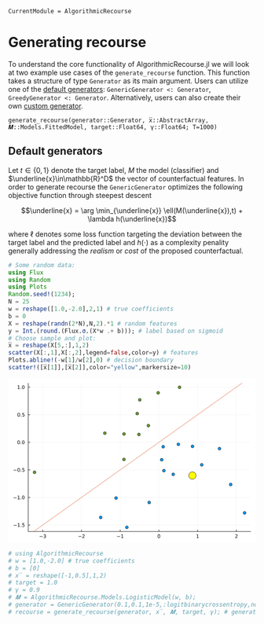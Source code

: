```@meta
CurrentModule = AlgorithmicRecourse 
```

# Generating recourse

To understand the core functionality of AlgorithmicRecourse.jl we will look at two example use cases of the `generate_recourse` function. This function takes a structure of type `Generator` as its main argument. Users can utilize one of the [default generators](#default-generators): `GenericGenerator <: Generator`, `GreedyGenerator <: Generator`. Alternatively, users can also create their own [custom generator](#custom-generators). 

```@docs
generate_recourse(generator::Generator, x̅::AbstractArray, 𝑴::Models.FittedModel, target::Float64, γ::Float64; T=1000)
```

## Default generators

Let $t\in\{0,1\}$ denote the target label, $M$ the model (classifier) and $\underline{x}\in\mathbb{R}^D$ the vector of counterfactual features. In order to generate recourse the `GenericGenerator` optimizes the following objective function through steepest descent

```math
\underline{x} = \arg \min_{\underline{x}}  \ell(M(\underline{x}),t) + \lambda h(\underline{x})
```

where $\ell$ denotes some loss function targeting the deviation between the target label and the predicted label and $h(\cdot)$ as a complexity penality generally addressing the *realism* or *cost* of the proposed counterfactual. 


```julia
# Some random data:
using Flux
using Random
using Plots
Random.seed!(1234);
N = 25
w = reshape([1.0,-2.0],2,1) # true coefficients
b = 0
X = reshape(randn(2*N),N,2).*1 # random features
y = Int.(round.(Flux.σ.(X*w .+ b))); # label based on sigmoid
# Choose sample and plot:
x̅ = reshape(X[5,:],1,2)
scatter(X[:,1],X[:,2],legend=false,color=y) # features
Plots.abline!(-w[1]/w[2],0) # decision boundary
scatter!([x̅[1]],[x̅[2]],color="yellow",markersize=10)
```


<?xml version="1.0" encoding="utf-8"?>
<svg xmlns="http://www.w3.org/2000/svg" xmlns:xlink="http://www.w3.org/1999/xlink" width="600" height="400" viewBox="0 0 2400 1600">
<defs>
  <clipPath id="clip110">
    <rect x="0" y="0" width="2400" height="1600"/>
  </clipPath>
</defs>
<path clip-path="url(#clip110)" d="
M0 1600 L2400 1600 L2400 0 L0 0  Z
  " fill="#ffffff" fill-rule="evenodd" fill-opacity="1"/>
<defs>
  <clipPath id="clip111">
    <rect x="480" y="0" width="1681" height="1600"/>
  </clipPath>
</defs>
<path clip-path="url(#clip110)" d="
M193.936 1486.45 L2352.76 1486.45 L2352.76 47.2441 L193.936 47.2441  Z
  " fill="#ffffff" fill-rule="evenodd" fill-opacity="1"/>
<defs>
  <clipPath id="clip112">
    <rect x="193" y="47" width="2160" height="1440"/>
  </clipPath>
</defs>
<polyline clip-path="url(#clip112)" style="stroke:#000000; stroke-linecap:butt; stroke-linejoin:round; stroke-width:2; stroke-opacity:0.1; fill:none" points="
  334.408,1486.45 334.408,47.2441 
  "/>
<polyline clip-path="url(#clip112)" style="stroke:#000000; stroke-linecap:butt; stroke-linejoin:round; stroke-width:2; stroke-opacity:0.1; fill:none" points="
  709.944,1486.45 709.944,47.2441 
  "/>
<polyline clip-path="url(#clip112)" style="stroke:#000000; stroke-linecap:butt; stroke-linejoin:round; stroke-width:2; stroke-opacity:0.1; fill:none" points="
  1085.48,1486.45 1085.48,47.2441 
  "/>
<polyline clip-path="url(#clip112)" style="stroke:#000000; stroke-linecap:butt; stroke-linejoin:round; stroke-width:2; stroke-opacity:0.1; fill:none" points="
  1461.02,1486.45 1461.02,47.2441 
  "/>
<polyline clip-path="url(#clip112)" style="stroke:#000000; stroke-linecap:butt; stroke-linejoin:round; stroke-width:2; stroke-opacity:0.1; fill:none" points="
  1836.55,1486.45 1836.55,47.2441 
  "/>
<polyline clip-path="url(#clip112)" style="stroke:#000000; stroke-linecap:butt; stroke-linejoin:round; stroke-width:2; stroke-opacity:0.1; fill:none" points="
  2212.09,1486.45 2212.09,47.2441 
  "/>
<polyline clip-path="url(#clip110)" style="stroke:#000000; stroke-linecap:butt; stroke-linejoin:round; stroke-width:4; stroke-opacity:1; fill:none" points="
  193.936,1486.45 2352.76,1486.45 
  "/>
<polyline clip-path="url(#clip110)" style="stroke:#000000; stroke-linecap:butt; stroke-linejoin:round; stroke-width:4; stroke-opacity:1; fill:none" points="
  334.408,1486.45 334.408,1467.55 
  "/>
<polyline clip-path="url(#clip110)" style="stroke:#000000; stroke-linecap:butt; stroke-linejoin:round; stroke-width:4; stroke-opacity:1; fill:none" points="
  709.944,1486.45 709.944,1467.55 
  "/>
<polyline clip-path="url(#clip110)" style="stroke:#000000; stroke-linecap:butt; stroke-linejoin:round; stroke-width:4; stroke-opacity:1; fill:none" points="
  1085.48,1486.45 1085.48,1467.55 
  "/>
<polyline clip-path="url(#clip110)" style="stroke:#000000; stroke-linecap:butt; stroke-linejoin:round; stroke-width:4; stroke-opacity:1; fill:none" points="
  1461.02,1486.45 1461.02,1467.55 
  "/>
<polyline clip-path="url(#clip110)" style="stroke:#000000; stroke-linecap:butt; stroke-linejoin:round; stroke-width:4; stroke-opacity:1; fill:none" points="
  1836.55,1486.45 1836.55,1467.55 
  "/>
<polyline clip-path="url(#clip110)" style="stroke:#000000; stroke-linecap:butt; stroke-linejoin:round; stroke-width:4; stroke-opacity:1; fill:none" points="
  2212.09,1486.45 2212.09,1467.55 
  "/>
<path clip-path="url(#clip110)" d="M303.876 1532.02 L333.551 1532.02 L333.551 1535.95 L303.876 1535.95 L303.876 1532.02 Z" fill="#000000" fill-rule="evenodd" fill-opacity="1" /><path clip-path="url(#clip110)" d="M357.811 1530.21 Q361.167 1530.93 363.042 1533.2 Q364.94 1535.47 364.94 1538.8 Q364.94 1543.92 361.422 1546.72 Q357.903 1549.52 351.422 1549.52 Q349.246 1549.52 346.931 1549.08 Q344.639 1548.66 342.186 1547.81 L342.186 1543.29 Q344.13 1544.43 346.445 1545.01 Q348.76 1545.58 351.283 1545.58 Q355.681 1545.58 357.973 1543.85 Q360.287 1542.11 360.287 1538.8 Q360.287 1535.75 358.135 1534.03 Q356.005 1532.3 352.186 1532.3 L348.158 1532.3 L348.158 1528.45 L352.371 1528.45 Q355.82 1528.45 357.649 1527.09 Q359.477 1525.7 359.477 1523.11 Q359.477 1520.45 357.579 1519.03 Q355.704 1517.6 352.186 1517.6 Q350.264 1517.6 348.065 1518.01 Q345.866 1518.43 343.227 1519.31 L343.227 1515.14 Q345.889 1514.4 348.204 1514.03 Q350.542 1513.66 352.602 1513.66 Q357.926 1513.66 361.028 1516.09 Q364.13 1518.5 364.13 1522.62 Q364.13 1525.49 362.486 1527.48 Q360.843 1529.45 357.811 1530.21 Z" fill="#000000" fill-rule="evenodd" fill-opacity="1" /><path clip-path="url(#clip110)" d="M679.887 1532.02 L709.562 1532.02 L709.562 1535.95 L679.887 1535.95 L679.887 1532.02 Z" fill="#000000" fill-rule="evenodd" fill-opacity="1" /><path clip-path="url(#clip110)" d="M723.683 1544.91 L740.002 1544.91 L740.002 1548.85 L718.058 1548.85 L718.058 1544.91 Q720.72 1542.16 725.303 1537.53 Q729.909 1532.88 731.09 1531.53 Q733.335 1529.01 734.215 1527.27 Q735.118 1525.51 735.118 1523.82 Q735.118 1521.07 733.173 1519.33 Q731.252 1517.6 728.15 1517.6 Q725.951 1517.6 723.497 1518.36 Q721.067 1519.13 718.289 1520.68 L718.289 1515.95 Q721.113 1514.82 723.567 1514.24 Q726.021 1513.66 728.058 1513.66 Q733.428 1513.66 736.622 1516.35 Q739.817 1519.03 739.817 1523.52 Q739.817 1525.65 739.007 1527.57 Q738.22 1529.47 736.113 1532.07 Q735.534 1532.74 732.433 1535.95 Q729.331 1539.15 723.683 1544.91 Z" fill="#000000" fill-rule="evenodd" fill-opacity="1" /><path clip-path="url(#clip110)" d="M1055.24 1532.02 L1084.91 1532.02 L1084.91 1535.95 L1055.24 1535.95 L1055.24 1532.02 Z" fill="#000000" fill-rule="evenodd" fill-opacity="1" /><path clip-path="url(#clip110)" d="M1095.82 1544.91 L1103.45 1544.91 L1103.45 1518.55 L1095.14 1520.21 L1095.14 1515.95 L1103.41 1514.29 L1108.08 1514.29 L1108.08 1544.91 L1115.72 1544.91 L1115.72 1548.85 L1095.82 1548.85 L1095.82 1544.91 Z" fill="#000000" fill-rule="evenodd" fill-opacity="1" /><path clip-path="url(#clip110)" d="M1461.02 1517.37 Q1457.41 1517.37 1455.58 1520.93 Q1453.77 1524.47 1453.77 1531.6 Q1453.77 1538.71 1455.58 1542.27 Q1457.41 1545.82 1461.02 1545.82 Q1464.65 1545.82 1466.46 1542.27 Q1468.29 1538.71 1468.29 1531.6 Q1468.29 1524.47 1466.46 1520.93 Q1464.65 1517.37 1461.02 1517.37 M1461.02 1513.66 Q1466.83 1513.66 1469.88 1518.27 Q1472.96 1522.85 1472.96 1531.6 Q1472.96 1540.33 1469.88 1544.94 Q1466.83 1549.52 1461.02 1549.52 Q1455.21 1549.52 1452.13 1544.94 Q1449.07 1540.33 1449.07 1531.6 Q1449.07 1522.85 1452.13 1518.27 Q1455.21 1513.66 1461.02 1513.66 Z" fill="#000000" fill-rule="evenodd" fill-opacity="1" /><path clip-path="url(#clip110)" d="M1826.94 1544.91 L1834.57 1544.91 L1834.57 1518.55 L1826.26 1520.21 L1826.26 1515.95 L1834.53 1514.29 L1839.2 1514.29 L1839.2 1544.91 L1846.84 1544.91 L1846.84 1548.85 L1826.94 1548.85 L1826.94 1544.91 Z" fill="#000000" fill-rule="evenodd" fill-opacity="1" /><path clip-path="url(#clip110)" d="M2206.74 1544.91 L2223.06 1544.91 L2223.06 1548.85 L2201.12 1548.85 L2201.12 1544.91 Q2203.78 1542.16 2208.36 1537.53 Q2212.97 1532.88 2214.15 1531.53 Q2216.4 1529.01 2217.27 1527.27 Q2218.18 1525.51 2218.18 1523.82 Q2218.18 1521.07 2216.23 1519.33 Q2214.31 1517.6 2211.21 1517.6 Q2209.01 1517.6 2206.56 1518.36 Q2204.13 1519.13 2201.35 1520.68 L2201.35 1515.95 Q2204.17 1514.82 2206.63 1514.24 Q2209.08 1513.66 2211.12 1513.66 Q2216.49 1513.66 2219.68 1516.35 Q2222.88 1519.03 2222.88 1523.52 Q2222.88 1525.65 2222.07 1527.57 Q2221.28 1529.47 2219.17 1532.07 Q2218.59 1532.74 2215.49 1535.95 Q2212.39 1539.15 2206.74 1544.91 Z" fill="#000000" fill-rule="evenodd" fill-opacity="1" /><polyline clip-path="url(#clip112)" style="stroke:#000000; stroke-linecap:butt; stroke-linejoin:round; stroke-width:2; stroke-opacity:0.1; fill:none" points="
  193.936,1423.56 2352.76,1423.56 
  "/>
<polyline clip-path="url(#clip112)" style="stroke:#000000; stroke-linecap:butt; stroke-linejoin:round; stroke-width:2; stroke-opacity:0.1; fill:none" points="
  193.936,1156.16 2352.76,1156.16 
  "/>
<polyline clip-path="url(#clip112)" style="stroke:#000000; stroke-linecap:butt; stroke-linejoin:round; stroke-width:2; stroke-opacity:0.1; fill:none" points="
  193.936,888.753 2352.76,888.753 
  "/>
<polyline clip-path="url(#clip112)" style="stroke:#000000; stroke-linecap:butt; stroke-linejoin:round; stroke-width:2; stroke-opacity:0.1; fill:none" points="
  193.936,621.349 2352.76,621.349 
  "/>
<polyline clip-path="url(#clip112)" style="stroke:#000000; stroke-linecap:butt; stroke-linejoin:round; stroke-width:2; stroke-opacity:0.1; fill:none" points="
  193.936,353.945 2352.76,353.945 
  "/>
<polyline clip-path="url(#clip112)" style="stroke:#000000; stroke-linecap:butt; stroke-linejoin:round; stroke-width:2; stroke-opacity:0.1; fill:none" points="
  193.936,86.5415 2352.76,86.5415 
  "/>
<polyline clip-path="url(#clip110)" style="stroke:#000000; stroke-linecap:butt; stroke-linejoin:round; stroke-width:4; stroke-opacity:1; fill:none" points="
  193.936,1486.45 193.936,47.2441 
  "/>
<polyline clip-path="url(#clip110)" style="stroke:#000000; stroke-linecap:butt; stroke-linejoin:round; stroke-width:4; stroke-opacity:1; fill:none" points="
  193.936,1423.56 212.834,1423.56 
  "/>
<polyline clip-path="url(#clip110)" style="stroke:#000000; stroke-linecap:butt; stroke-linejoin:round; stroke-width:4; stroke-opacity:1; fill:none" points="
  193.936,1156.16 212.834,1156.16 
  "/>
<polyline clip-path="url(#clip110)" style="stroke:#000000; stroke-linecap:butt; stroke-linejoin:round; stroke-width:4; stroke-opacity:1; fill:none" points="
  193.936,888.753 212.834,888.753 
  "/>
<polyline clip-path="url(#clip110)" style="stroke:#000000; stroke-linecap:butt; stroke-linejoin:round; stroke-width:4; stroke-opacity:1; fill:none" points="
  193.936,621.349 212.834,621.349 
  "/>
<polyline clip-path="url(#clip110)" style="stroke:#000000; stroke-linecap:butt; stroke-linejoin:round; stroke-width:4; stroke-opacity:1; fill:none" points="
  193.936,353.945 212.834,353.945 
  "/>
<polyline clip-path="url(#clip110)" style="stroke:#000000; stroke-linecap:butt; stroke-linejoin:round; stroke-width:4; stroke-opacity:1; fill:none" points="
  193.936,86.5415 212.834,86.5415 
  "/>
<path clip-path="url(#clip110)" d="M51.9875 1424.01 L81.6633 1424.01 L81.6633 1427.95 L51.9875 1427.95 L51.9875 1424.01 Z" fill="#000000" fill-rule="evenodd" fill-opacity="1" /><path clip-path="url(#clip110)" d="M92.566 1436.91 L100.205 1436.91 L100.205 1410.54 L91.8947 1412.21 L91.8947 1407.95 L100.159 1406.28 L104.834 1406.28 L104.834 1436.91 L112.473 1436.91 L112.473 1440.84 L92.566 1440.84 L92.566 1436.91 Z" fill="#000000" fill-rule="evenodd" fill-opacity="1" /><path clip-path="url(#clip110)" d="M121.918 1434.96 L126.802 1434.96 L126.802 1440.84 L121.918 1440.84 L121.918 1434.96 Z" fill="#000000" fill-rule="evenodd" fill-opacity="1" /><path clip-path="url(#clip110)" d="M137.033 1406.28 L155.39 1406.28 L155.39 1410.22 L141.316 1410.22 L141.316 1418.69 Q142.334 1418.34 143.353 1418.18 Q144.371 1417.99 145.39 1417.99 Q151.177 1417.99 154.556 1421.16 Q157.936 1424.34 157.936 1429.75 Q157.936 1435.33 154.464 1438.43 Q150.992 1441.51 144.672 1441.51 Q142.496 1441.51 140.228 1441.14 Q137.982 1440.77 135.575 1440.03 L135.575 1435.33 Q137.658 1436.47 139.881 1437.02 Q142.103 1437.58 144.58 1437.58 Q148.584 1437.58 150.922 1435.47 Q153.26 1433.36 153.26 1429.75 Q153.26 1426.14 150.922 1424.04 Q148.584 1421.93 144.58 1421.93 Q142.705 1421.93 140.83 1422.35 Q138.978 1422.76 137.033 1423.64 L137.033 1406.28 Z" fill="#000000" fill-rule="evenodd" fill-opacity="1" /><path clip-path="url(#clip110)" d="M50.9921 1156.61 L80.6679 1156.61 L80.6679 1160.54 L50.9921 1160.54 L50.9921 1156.61 Z" fill="#000000" fill-rule="evenodd" fill-opacity="1" /><path clip-path="url(#clip110)" d="M91.5706 1169.5 L99.2095 1169.5 L99.2095 1143.14 L90.8993 1144.8 L90.8993 1140.54 L99.1632 1138.88 L103.839 1138.88 L103.839 1169.5 L111.478 1169.5 L111.478 1173.44 L91.5706 1173.44 L91.5706 1169.5 Z" fill="#000000" fill-rule="evenodd" fill-opacity="1" /><path clip-path="url(#clip110)" d="M120.922 1167.56 L125.807 1167.56 L125.807 1173.44 L120.922 1173.44 L120.922 1167.56 Z" fill="#000000" fill-rule="evenodd" fill-opacity="1" /><path clip-path="url(#clip110)" d="M145.992 1141.96 Q142.381 1141.96 140.552 1145.52 Q138.746 1149.06 138.746 1156.19 Q138.746 1163.3 140.552 1166.86 Q142.381 1170.4 145.992 1170.4 Q149.626 1170.4 151.431 1166.86 Q153.26 1163.3 153.26 1156.19 Q153.26 1149.06 151.431 1145.52 Q149.626 1141.96 145.992 1141.96 M145.992 1138.25 Q151.802 1138.25 154.857 1142.86 Q157.936 1147.44 157.936 1156.19 Q157.936 1164.92 154.857 1169.52 Q151.802 1174.11 145.992 1174.11 Q140.181 1174.11 137.103 1169.52 Q134.047 1164.92 134.047 1156.19 Q134.047 1147.44 137.103 1142.86 Q140.181 1138.25 145.992 1138.25 Z" fill="#000000" fill-rule="evenodd" fill-opacity="1" /><path clip-path="url(#clip110)" d="M51.9875 889.204 L81.6633 889.204 L81.6633 893.139 L51.9875 893.139 L51.9875 889.204 Z" fill="#000000" fill-rule="evenodd" fill-opacity="1" /><path clip-path="url(#clip110)" d="M101.756 874.552 Q98.1447 874.552 96.316 878.116 Q94.5104 881.658 94.5104 888.788 Q94.5104 895.894 96.316 899.459 Q98.1447 903.001 101.756 903.001 Q105.39 903.001 107.196 899.459 Q109.024 895.894 109.024 888.788 Q109.024 881.658 107.196 878.116 Q105.39 874.552 101.756 874.552 M101.756 870.848 Q107.566 870.848 110.621 875.454 Q113.7 880.038 113.7 888.788 Q113.7 897.514 110.621 902.121 Q107.566 906.704 101.756 906.704 Q95.9456 906.704 92.8669 902.121 Q89.8114 897.514 89.8114 888.788 Q89.8114 880.038 92.8669 875.454 Q95.9456 870.848 101.756 870.848 Z" fill="#000000" fill-rule="evenodd" fill-opacity="1" /><path clip-path="url(#clip110)" d="M121.918 900.153 L126.802 900.153 L126.802 906.033 L121.918 906.033 L121.918 900.153 Z" fill="#000000" fill-rule="evenodd" fill-opacity="1" /><path clip-path="url(#clip110)" d="M137.033 871.473 L155.39 871.473 L155.39 875.408 L141.316 875.408 L141.316 883.88 Q142.334 883.533 143.353 883.371 Q144.371 883.186 145.39 883.186 Q151.177 883.186 154.556 886.357 Q157.936 889.528 157.936 894.945 Q157.936 900.524 154.464 903.626 Q150.992 906.704 144.672 906.704 Q142.496 906.704 140.228 906.334 Q137.982 905.963 135.575 905.223 L135.575 900.524 Q137.658 901.658 139.881 902.213 Q142.103 902.769 144.58 902.769 Q148.584 902.769 150.922 900.663 Q153.26 898.556 153.26 894.945 Q153.26 891.334 150.922 889.227 Q148.584 887.121 144.58 887.121 Q142.705 887.121 140.83 887.538 Q138.978 887.954 137.033 888.834 L137.033 871.473 Z" fill="#000000" fill-rule="evenodd" fill-opacity="1" /><path clip-path="url(#clip110)" d="M100.76 607.148 Q97.1493 607.148 95.3206 610.713 Q93.515 614.254 93.515 621.384 Q93.515 628.49 95.3206 632.055 Q97.1493 635.597 100.76 635.597 Q104.395 635.597 106.2 632.055 Q108.029 628.49 108.029 621.384 Q108.029 614.254 106.2 610.713 Q104.395 607.148 100.76 607.148 M100.76 603.444 Q106.571 603.444 109.626 608.051 Q112.705 612.634 112.705 621.384 Q112.705 630.111 109.626 634.717 Q106.571 639.3 100.76 639.3 Q94.9502 639.3 91.8715 634.717 Q88.816 630.111 88.816 621.384 Q88.816 612.634 91.8715 608.051 Q94.9502 603.444 100.76 603.444 Z" fill="#000000" fill-rule="evenodd" fill-opacity="1" /><path clip-path="url(#clip110)" d="M120.922 632.75 L125.807 632.75 L125.807 638.629 L120.922 638.629 L120.922 632.75 Z" fill="#000000" fill-rule="evenodd" fill-opacity="1" /><path clip-path="url(#clip110)" d="M145.992 607.148 Q142.381 607.148 140.552 610.713 Q138.746 614.254 138.746 621.384 Q138.746 628.49 140.552 632.055 Q142.381 635.597 145.992 635.597 Q149.626 635.597 151.431 632.055 Q153.26 628.49 153.26 621.384 Q153.26 614.254 151.431 610.713 Q149.626 607.148 145.992 607.148 M145.992 603.444 Q151.802 603.444 154.857 608.051 Q157.936 612.634 157.936 621.384 Q157.936 630.111 154.857 634.717 Q151.802 639.3 145.992 639.3 Q140.181 639.3 137.103 634.717 Q134.047 630.111 134.047 621.384 Q134.047 612.634 137.103 608.051 Q140.181 603.444 145.992 603.444 Z" fill="#000000" fill-rule="evenodd" fill-opacity="1" /><path clip-path="url(#clip110)" d="M101.756 339.744 Q98.1447 339.744 96.316 343.309 Q94.5104 346.85 94.5104 353.98 Q94.5104 361.086 96.316 364.651 Q98.1447 368.193 101.756 368.193 Q105.39 368.193 107.196 364.651 Q109.024 361.086 109.024 353.98 Q109.024 346.85 107.196 343.309 Q105.39 339.744 101.756 339.744 M101.756 336.04 Q107.566 336.04 110.621 340.647 Q113.7 345.23 113.7 353.98 Q113.7 362.707 110.621 367.313 Q107.566 371.897 101.756 371.897 Q95.9456 371.897 92.8669 367.313 Q89.8114 362.707 89.8114 353.98 Q89.8114 345.23 92.8669 340.647 Q95.9456 336.04 101.756 336.04 Z" fill="#000000" fill-rule="evenodd" fill-opacity="1" /><path clip-path="url(#clip110)" d="M121.918 365.346 L126.802 365.346 L126.802 371.225 L121.918 371.225 L121.918 365.346 Z" fill="#000000" fill-rule="evenodd" fill-opacity="1" /><path clip-path="url(#clip110)" d="M137.033 336.665 L155.39 336.665 L155.39 340.6 L141.316 340.6 L141.316 349.073 Q142.334 348.725 143.353 348.563 Q144.371 348.378 145.39 348.378 Q151.177 348.378 154.556 351.549 Q157.936 354.721 157.936 360.137 Q157.936 365.716 154.464 368.818 Q150.992 371.897 144.672 371.897 Q142.496 371.897 140.228 371.526 Q137.982 371.156 135.575 370.415 L135.575 365.716 Q137.658 366.85 139.881 367.406 Q142.103 367.961 144.58 367.961 Q148.584 367.961 150.922 365.855 Q153.26 363.748 153.26 360.137 Q153.26 356.526 150.922 354.42 Q148.584 352.313 144.58 352.313 Q142.705 352.313 140.83 352.73 Q138.978 353.147 137.033 354.026 L137.033 336.665 Z" fill="#000000" fill-rule="evenodd" fill-opacity="1" /><path clip-path="url(#clip110)" d="M91.5706 99.8863 L99.2095 99.8863 L99.2095 73.5207 L90.8993 75.1874 L90.8993 70.9281 L99.1632 69.2615 L103.839 69.2615 L103.839 99.8863 L111.478 99.8863 L111.478 103.821 L91.5706 103.821 L91.5706 99.8863 Z" fill="#000000" fill-rule="evenodd" fill-opacity="1" /><path clip-path="url(#clip110)" d="M120.922 97.9419 L125.807 97.9419 L125.807 103.821 L120.922 103.821 L120.922 97.9419 Z" fill="#000000" fill-rule="evenodd" fill-opacity="1" /><path clip-path="url(#clip110)" d="M145.992 72.3402 Q142.381 72.3402 140.552 75.905 Q138.746 79.4466 138.746 86.5762 Q138.746 93.6826 140.552 97.2474 Q142.381 100.789 145.992 100.789 Q149.626 100.789 151.431 97.2474 Q153.26 93.6826 153.26 86.5762 Q153.26 79.4466 151.431 75.905 Q149.626 72.3402 145.992 72.3402 M145.992 68.6365 Q151.802 68.6365 154.857 73.2429 Q157.936 77.8262 157.936 86.5762 Q157.936 95.303 154.857 99.9095 Q151.802 104.493 145.992 104.493 Q140.181 104.493 137.103 99.9095 Q134.047 95.303 134.047 86.5762 Q134.047 77.8262 137.103 73.2429 Q140.181 68.6365 145.992 68.6365 Z" fill="#000000" fill-rule="evenodd" fill-opacity="1" /><circle clip-path="url(#clip112)" cx="1786.74" cy="660.933" r="14" fill="#009af9" fill-rule="evenodd" fill-opacity="1" stroke="#000000" stroke-opacity="1" stroke-width="3.2"/>
<circle clip-path="url(#clip112)" cx="1122.38" cy="540.606" r="14" fill="#6b9e32" fill-rule="evenodd" fill-opacity="1" stroke="#000000" stroke-opacity="1" stroke-width="3.2"/>
<circle clip-path="url(#clip112)" cx="1275.32" cy="209.933" r="14" fill="#6b9e32" fill-rule="evenodd" fill-opacity="1" stroke="#000000" stroke-opacity="1" stroke-width="3.2"/>
<circle clip-path="url(#clip112)" cx="1121.94" cy="787.221" r="14" fill="#6b9e32" fill-rule="evenodd" fill-opacity="1" stroke="#000000" stroke-opacity="1" stroke-width="3.2"/>
<circle clip-path="url(#clip112)" cx="1785.63" cy="943.681" r="14" fill="#009af9" fill-rule="evenodd" fill-opacity="1" stroke="#000000" stroke-opacity="1" stroke-width="3.2"/>
<circle clip-path="url(#clip112)" cx="2291.66" cy="1305.73" r="14" fill="#009af9" fill-rule="evenodd" fill-opacity="1" stroke="#000000" stroke-opacity="1" stroke-width="3.2"/>
<circle clip-path="url(#clip112)" cx="1661.11" cy="87.9763" r="14" fill="#6b9e32" fill-rule="evenodd" fill-opacity="1" stroke="#000000" stroke-opacity="1" stroke-width="3.2"/>
<circle clip-path="url(#clip112)" cx="1358.97" cy="459.611" r="14" fill="#6b9e32" fill-rule="evenodd" fill-opacity="1" stroke="#000000" stroke-opacity="1" stroke-width="3.2"/>
<circle clip-path="url(#clip112)" cx="1649.66" cy="640.841" r="14" fill="#009af9" fill-rule="evenodd" fill-opacity="1" stroke="#000000" stroke-opacity="1" stroke-width="3.2"/>
<circle clip-path="url(#clip112)" cx="1266.87" cy="545.42" r="14" fill="#6b9e32" fill-rule="evenodd" fill-opacity="1" stroke="#000000" stroke-opacity="1" stroke-width="3.2"/>
<circle clip-path="url(#clip112)" cx="1250.53" cy="342.569" r="14" fill="#6b9e32" fill-rule="evenodd" fill-opacity="1" stroke="#000000" stroke-opacity="1" stroke-width="3.2"/>
<circle clip-path="url(#clip112)" cx="1453.77" cy="141.762" r="14" fill="#6b9e32" fill-rule="evenodd" fill-opacity="1" stroke="#000000" stroke-opacity="1" stroke-width="3.2"/>
<circle clip-path="url(#clip112)" cx="1509.11" cy="895.989" r="14" fill="#009af9" fill-rule="evenodd" fill-opacity="1" stroke="#000000" stroke-opacity="1" stroke-width="3.2"/>
<circle clip-path="url(#clip112)" cx="2156.8" cy="1030.37" r="14" fill="#009af9" fill-rule="evenodd" fill-opacity="1" stroke="#000000" stroke-opacity="1" stroke-width="3.2"/>
<circle clip-path="url(#clip112)" cx="1150.16" cy="1445.72" r="14" fill="#009af9" fill-rule="evenodd" fill-opacity="1" stroke="#000000" stroke-opacity="1" stroke-width="3.2"/>
<circle clip-path="url(#clip112)" cx="1502.36" cy="664.221" r="14" fill="#009af9" fill-rule="evenodd" fill-opacity="1" stroke="#000000" stroke-opacity="1" stroke-width="3.2"/>
<circle clip-path="url(#clip112)" cx="1366.69" cy="1204.94" r="14" fill="#009af9" fill-rule="evenodd" fill-opacity="1" stroke="#000000" stroke-opacity="1" stroke-width="3.2"/>
<circle clip-path="url(#clip112)" cx="1599.86" cy="931.814" r="14" fill="#009af9" fill-rule="evenodd" fill-opacity="1" stroke="#000000" stroke-opacity="1" stroke-width="3.2"/>
<circle clip-path="url(#clip112)" cx="1488.1" cy="790.047" r="14" fill="#009af9" fill-rule="evenodd" fill-opacity="1" stroke="#000000" stroke-opacity="1" stroke-width="3.2"/>
<circle clip-path="url(#clip112)" cx="896.425" cy="1349.46" r="14" fill="#009af9" fill-rule="evenodd" fill-opacity="1" stroke="#000000" stroke-opacity="1" stroke-width="3.2"/>
<circle clip-path="url(#clip112)" cx="2048.42" cy="682.562" r="14" fill="#009af9" fill-rule="evenodd" fill-opacity="1" stroke="#000000" stroke-opacity="1" stroke-width="3.2"/>
<circle clip-path="url(#clip112)" cx="936.492" cy="532.658" r="14" fill="#6b9e32" fill-rule="evenodd" fill-opacity="1" stroke="#000000" stroke-opacity="1" stroke-width="3.2"/>
<circle clip-path="url(#clip112)" cx="1876.17" cy="839.785" r="14" fill="#009af9" fill-rule="evenodd" fill-opacity="1" stroke="#000000" stroke-opacity="1" stroke-width="3.2"/>
<circle clip-path="url(#clip112)" cx="1045.4" cy="1161.39" r="14" fill="#009af9" fill-rule="evenodd" fill-opacity="1" stroke="#000000" stroke-opacity="1" stroke-width="3.2"/>
<circle clip-path="url(#clip112)" cx="255.035" cy="912.18" r="14" fill="#6b9e32" fill-rule="evenodd" fill-opacity="1" stroke="#000000" stroke-opacity="1" stroke-width="3.2"/>
<polyline clip-path="url(#clip112)" style="stroke:#e26f46; stroke-linecap:butt; stroke-linejoin:round; stroke-width:4; stroke-opacity:1; fill:none" points="
  -1775.1,2925.65 4288.47,-1391.96 
  "/>
<circle clip-path="url(#clip112)" cx="1785.63" cy="943.681" r="36" fill="#ffff00" fill-rule="evenodd" fill-opacity="1" stroke="#000000" stroke-opacity="1" stroke-width="3.2"/>
</svg>




```julia
# using AlgorithmicRecourse
# w = [1.0,-2.0] # true coefficients
# b = [0]
# x̅ = reshape([-1,0.5],1,2)
# target = 1.0
# γ = 0.9
# 𝑴 = AlgorithmicRecourse.Models.LogisticModel(w, b);
# generator = GenericGenerator(0.1,0.1,1e-5,:logitbinarycrossentropy,nothing)
# recourse = generate_recourse(generator, x̅, 𝑴, target, γ); # generate recourse
```
